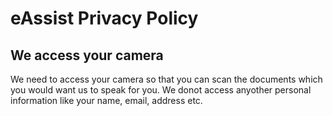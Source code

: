 # eAssist Privacy Policy
## We access your camera
We need to access your camera so that you can scan the documents which you would want us to speak for you. We donot access anyother personal information like your name, email, address etc.
